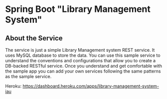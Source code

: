 # Spring Boot "Library Management System"

## About the Service

The service is just a simple Library Management system REST service. It uses MySQL database to store the data. 
You can use this sample service to understand the conventions and configurations that allow you to create a DB-backed RESTful service. Once you understand and get comfortable with the sample app you can add your own services following the same patterns as the sample service.
 
 Heroku: https://dashboard.heroku.com/apps/library-management-system-iau